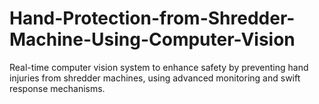 # Hand-Protection-from-Shredder-Machine-Using-Computer-Vision
Real-time computer vision system to enhance safety by preventing hand injuries from shredder machines, using advanced monitoring and swift response mechanisms.

